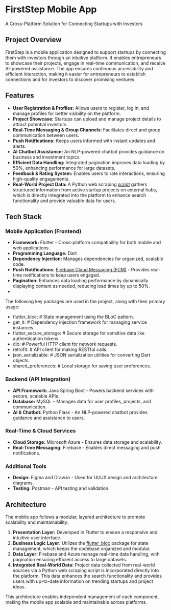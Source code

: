 # FirstStep Mobile App

A Cross-Platform Solution for Connecting Startups with Investors

## Project Overview

FirstStep is a mobile application designed to support startups by connecting them with investors through an intuitive platform. It enables entrepreneurs to showcase their projects, engage in real-time communication, and receive AI-powered assistance. The app ensures continuous accessibility and efficient interaction, making it easier for entrepreneurs to establish connections and for investors to discover promising ventures.

## Features

- **User Registration & Profiles:** Allows users to register, log in, and manage profiles for better visibility on the platform.
- **Project Showcase:** Startups can upload and manage project details to attract potential investors.
- **Real-Time Messaging & Group Channels:** Facilitates direct and group communication between users.
- **Push Notifications:** Keeps users informed with instant updates and alerts.
- **AI Chatbot Assistance:** An NLP-powered chatbot provides guidance on business and investment topics.
- **Efficient Data Handling:** Integrated pagination improves data loading by 50%, enhancing performance for large datasets.
- **Feedback & Rating System:** Enables users to rate interactions, ensuring high-quality engagements.
- **Real-World Project Data:** A Python web scraping [script](https://github.com/MaryamMansour/web_scraping) gathers structured information from active startup projects on external hubs, which is directly integrated into the platform to enhance search functionality and provide valuable data for users.

## Tech Stack

### Mobile Application (Frontend)
- **Framework:** Flutter - Cross-platform compatibility for both mobile and web applications.
- **Programming Language:** Dart
- **Dependency Injection:**  Manages dependencies for organized, scalable code.
- **Push Notifications:** [Firebase Cloud Messaging (FCM)](https://firebase.google.com/docs/cloud-messaging) - Provides real-time notifications to keep users engaged.
- **Pagination:** Enhances data loading performance by dynamically displaying content as needed, reducing load times by up to 50%.
-
The following key packages are used in the project, along with their primary usage:

  - flutter_bloc:  # State management using the BLoC pattern.
  - get_it:  # Dependency injection framework for managing service instances.
  - flutter_secure_storage:  # Secure storage for sensitive data like authentication tokens.
  - dio:  # Powerful HTTP client for network requests.
  - retrofit:  # API client for making RESTful calls.
  - json_serializable:  # JSON serialization utilities for converting Dart objects.
  - shared_preferences:  # Local storage for saving user preferences.


### Backend (API Integration)
- **API Framework:** Java Spring Boot - Powers backend services with secure, scalable APIs.
- **Database:** MySQL - Manages data for user profiles, projects, and communication.
- **AI & Chatbot:** Python Flask - An NLP-powered chatbot provides guidance and assistance to users.

### Real-Time & Cloud Services
- **Cloud Storage:** Microsoft Azure - Ensures data storage and scalability.
- **Real-Time Messaging:** Firebase - Enables direct messaging and push notifications.

### Additional Tools
- **Design:** Figma and Draw.io - Used for UI/UX design and architecture diagrams.
- **Testing:** Postman - API testing and validation.

## Architecture

The mobile app follows a modular, layered architecture to promote scalability and maintainability:

1. **Presentation Layer:** Developed in Flutter to ensure a responsive and intuitive user interface.
2. **Business Logic Layer:** Utilizes the [flutter_bloc](https://pub.dev/packages/flutter_bloc) package for state management, which keeps the codebase organized and modular.
3. **Data Layer:** Firebase and Azure manage real-time data handling, with pagination ensuring efficient access to large datasets.
4. **Integrated Real-World Data:** Project data collected from real-world sources via a Python web scraping script is incorporated directly into the platform. This data enhances the search functionality and provides users with up-to-date information on trending startups and project ideas.

This architecture enables independent management of each component, making the mobile app scalable and maintainable across platforms.

